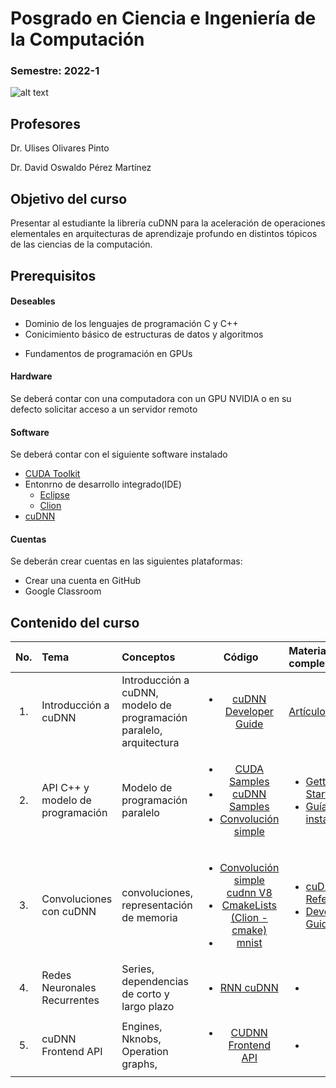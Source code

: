 # Posgrado en Ciencia e Ingeniería de la Computación 

###  Semestre: 2022-1

![alt text](https://github.com/ulises1229/DL_cuDNN_2022-1/raw/36b4a4732d1e8d4a813881c4f9dfde41e6ee11c4/figs/bg.png)


## Profesores
 Dr. Ulises Olivares Pinto
 
 Dr. David Oswaldo Pérez Martínez

## Objetivo del curso
Presentar al estudiante la librería cuDNN para la aceleración de operaciones elementales en arquitecturas de aprendizaje profundo en distintos tópicos de las ciencias de la computación. 


## Prerequisitos
#### Deseables
+ Dominio de los lenguajes de programación C y C++ 
+ Conicimiento básico de estructuras de datos y algoritmos
* Fundamentos de programación en GPUs

#### Hardware
Se deberá contar con una computadora con un GPU NVIDIA o en su defecto solicitar acceso a un servidor remoto


#### Software
Se deberá contar con el siguiente software instalado 

  + [CUDA Toolkit](https://developer.nvidia.com/cuda-toolkit)
  + Entonrno de desarrollo integrado(IDE)
    - [Eclipse](https://developer.nvidia.com/nsight-eclipse-edition)
    - [Clion](https://www.jetbrains.com/es-es/clion/)
  + [cuDNN](https://developer.nvidia.com/cudnn)
    

#### Cuentas
Se deberán crear cuentas en las siguientes plataformas:
  + Crear una cuenta en GitHub
  + Google Classroom
  
## Contenido del curso

<table>
<thead>
<tr>
<th style="text-align:center">No.</th>
<th style="text-align:left">Tema</th>
<th style="text-align:left">Conceptos</th>
<th style="text-align:center">Código</th>
<th style="text-align:left">Material complementario</th>
</tr>
</thead>
<tbody>
<tr>
<td style="text-align:center">1.</td>
<td style="text-align:left">Introducción a cuDNN</td>
<td style="text-align:left">Introducción a cuDNN, modelo de programación paralelo, arquitectura</td>
<td style="text-align:center"><ul> <li><a href="https://docs.nvidia.com/deeplearning/cudnn/developer-guide/index.html">cuDNN Developer Guide</a></li></ul></td>
<td style="text-align:left"><a href="https://arxiv.org/abs/1410.0759">Artículo seminal</a></td>
</tr>
<tr>
<td style="text-align:center">2.</td>
<td style="text-align:left">API C++ y modelo de programación</td>
<td style="text-align:left">Modelo de programación paralelo</td>
<td style="text-align:center"><ul> <li><a href="/code/cuda_samples_v11.4/Samples">CUDA Samples</a></li><li><a href="/code/cudnn_samples_v8">cuDNN Samples</a></li> <li><a href="code/simple_convolution/conv.cu">Convolución simple</a></li></ul></td>
<td style="text-align:left"><ul> <li> <a href="https://docs.nvidia.com/deeplearning/cudnn/index.html">Getting Started</a></li> <li><a href="https://docs.nvidia.com/deeplearning/cudnn/install-guide/index.html">Guía de instalación</a> </li> </ul></td>
</tr>
<tr>
<td style="text-align:center">3.</td>
<td style="text-align:left">Convoluciones con cuDNN</td>
<td style="text-align:left">convoluciones, representación de memoria</td>
<td style="text-align:center"><ul> <li><a href="code/simple_conv_cudnn_v8/conv.cu">Convolución simple cudnn V8</a></li> <li><a href="code/simple_conv_cudnn_v8/CMakeLists.txt">CmakeLists (Clion - cmake)</a></li> <li><a href="code/cudnn_samples_v8/mnistCUDNN">mnist</a></li> </ul></td>
<td style="text-align:left"><ul> <li><a href="https://docs.nvidia.com/deeplearning/cudnn/api/index.html">cuDNN API Reference</a> <li> <a href="https://docs.nvidia.com/deeplearning/cudnn/developer-guide/index.html">Developer Guide</a></li></ul></td>
</tr>
<tr>
<td style="text-align:center">4.</td>
<td style="text-align:left">Redes Neuronales Recurrentes</td>
<td style="text-align:left">Series, dependencias de corto y largo plazo</td>
<td style="text-align:center"><ul> <li><a href="code/cudnn_samples_v8/RNN/RNN_example.cu">RNN cuDNN</a> </ul></td>
<td style="text-align:left"><ul> <li> </li></ul></td>
</tr>
<tr>
<td style="text-align:center">5.</td>
<td style="text-align:left">cuDNN Frontend API</td>
<td style="text-align:left">Engines, Nknobs, Operation graphs,</td>
<td style="text-align:center"><ul> <li><a href="https://github.com/NVIDIA/cudnn-frontend">CUDNN Frontend API</a> </ul></td>
<td style="text-align:left"><ul> <li> </li></ul></td>
</tr>
</tbody>
</table>



